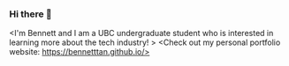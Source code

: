 ### Hi there 👋

<!--
**BennettTan/BennettTan** is a ✨ _special_ ✨ repository because its `README.md` (this file) appears on your GitHub profile.

Here are some ideas to get you started:

- 🔭 I’m currently working on ...
- 🌱 I’m currently learning ...
- 👯 I’m looking to collaborate on ...
- 🤔 I’m looking for help with ...
- 💬 Ask me about ...
- 📫 How to reach me: ...
- 😄 Pronouns: ...
- ⚡ Fun fact: ...
-->
<I'm Bennett and I am a UBC undergraduate student who is interested in learning more about the tech industry! >
<Check out my personal portfolio website: https://bennetttan.github.io/>
